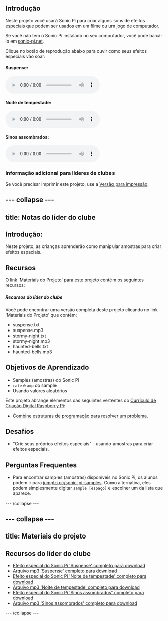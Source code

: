 ## Introdução

Neste projeto você usará Sonic Pi para criar alguns sons de efeitos especiais que podem ser usados em um filme ou um jogo de computador.

Se você não tem o Sonic Pi instalado no seu computador, você pode baixá-lo em [sonic-pi.net](https://sonic-pi.net/).

<div id="audio-preview" class="pdf-hidden">
Clique no botão de reprodução abaixo para ouvir como seus efeitos especiais vão soar: 

#### Suspense: 
<audio controls preload> 
  <source src="resources/suspense.mp3" type="audio/mpeg"> 
Seu navegador não suporta o elemento de <code>áudio</code>. 
</audio> 

#### Noite de tempestade: 
<audio controls preload> 
  <source src="resources/stormy-night.mp3" type="audio/mpeg"> 
Seu navegador não suporta o elemento de <code>áudio</code>. 
</audio> 

#### Sinos assombrados: 
<audio controls preload> 
  <source src="resources/haunted-bells.mp3" type="audio/mpeg"> 
Seu navegador não suporta o elemento de <code>áudio</code>. 
</audio>
</div>

### Informação adicional para líderes de clubes

Se você precisar imprimir este projeto, use a [Versão para impressão](https://projects.raspberrypi.org/pt-BR/projects/special-effects/print).

--- collapse ---
---
title: Notas do líder do clube
---

## Introdução:

Neste projeto, as crianças aprenderão como manipular amostras para criar efeitos espaciais.

## Recursos

O link 'Materiais do Projeto' para este projeto contém os seguintes recursos:

##### Recursos do líder do clube

Você pode encontrar uma versão completa deste projeto clicando no link 'Materiais do Projeto' que contém:

* suspense.txt
* suspense.mp3
* stormy-night.txt
* stormy-night.mp3
* haunted-bells.txt
* haunted-bells.mp3

## Objetivos de Aprendizado

* Samples (amostras) do Sonic Pi
* `rate` e `amp` do sample
* Usando valores aleatórios

Este projeto abrange elementos das seguintes vertentes do [Currículo de Criação Digital Raspberry Pi](http://rpf.io/curriculum):

* [Combine estruturas de programação para resolver um problema.](https://www.raspberrypi.org/curriculum/programming/builder)

## Desafios

* "Crie seus próprios efeitos especiais" - usando amostras para criar efeitos especiais.

## Perguntas Frequentes

* Para encontrar samples (amostras) disponíveis no Sonic Pi, os alunos podem ir para [jumpto.cc/sonic-pi-samples](http://jumpto.cc/sonic-pi-samples). Como alternativa, eles podem simplesmente digitar `sample [espaço]` e escolher um da lista que aparece.

--- /collapse ---

--- collapse ---
---
title: Materiais do projeto
---

## Recursos do líder do clube

* [Efeito especial do Sonic Pi 'Suspense' completo para download](resources/suspense.txt)
* [Arquivo mp3 'Suspense' completo para download](resources/suspense.mp3)
* [Efeito especial do Sonic Pi 'Noite de tempestade' completo para download](resources/stormy-night.txt)
* [Arquivo mp3 'Noite de tempestade' completo para download](resources/stormy-night.mp3)
* [Efeito especial do Sonic Pi 'Sinos assombrados' completo para download](resources/haunted-bells.txt)
* [Arquivo mp3 'Sinos assombrados' completo para download](resources/haunted-bells.mp3)

--- /collapse ---